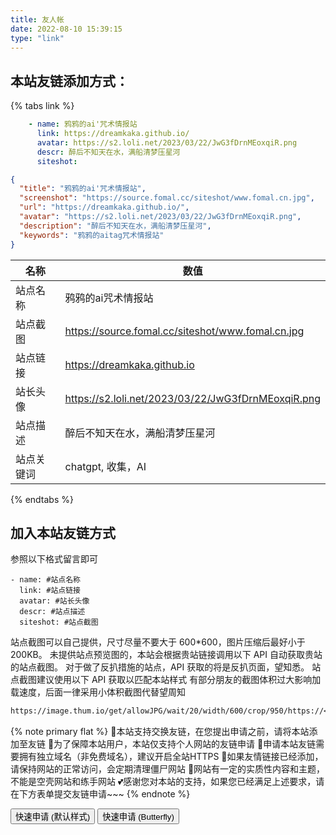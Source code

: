 ```yaml
---
title: 友人帐
date: 2022-08-10 15:39:15
type: "link"
---
```


## 本站友链添加方式：
{% tabs link %}
<!-- tab 🙋 butterfly-💭candy -->
```yml
    - name: 鸦鸦的ai'咒术情报站
      link: https://dreamkaka.github.io/
      avatar: https://s2.loli.net/2023/03/22/JwG3fDrnMEoxqiR.png
      descr: 醉后不知天在水，满船清梦压星河
      siteshot: 
```
<!-- endtab -->

<!-- tab 🥗Volantis -->
```JSON
{
  "title": "鸦鸦的ai'咒术情报站",
  "screenshot": "https://source.fomal.cc/siteshot/www.fomal.cn.jpg",
  "url": "https://dreamkaka.github.io/",
  "avatar": "https://s2.loli.net/2023/03/22/JwG3fDrnMEoxqiR.png",
  "description": "醉后不知天在水，满船清梦压星河",
  "keywords": "鸦鸦的aitag咒术情报站"
}
```
<!-- endtab -->

<!-- tab 🌴General -->

| 名称       | 数值                                                         |
| ---------- | ------------------------------------------------------------ |
| 站点名称   | 鸦鸦的ai咒术情报站                                                   |
| 站点截图   | https://source.fomal.cc/siteshot/www.fomal.cn.jpg |
| 站点链接   | https://dreamkaka.github.io                                        |
| 站长头像   | https://s2.loli.net/2023/03/22/JwG3fDrnMEoxqiR.png                         |
| 站点描述   | 醉后不知天在水，满船清梦压星河                         |
| 站点关键词 | chatgpt, 收集，AI                                  |

<!-- endtab -->
{% endtabs %}


## 加入本站友链方式
参照以下格式留言即可
```YML
- name: #站点名称
  link: #站点链接
  avatar: #站长头像
  descr: #站点描述
  siteshot: #站点截图 
```

站点截图可以自己提供，尺寸尽量不要大于 600*600，图片压缩后最好小于200KB。
未提供站点预览图的，本站会根据贵站链接调用以下 API 自动获取贵站的站点截图。
对于做了反扒措施的站点，API 获取的将是反扒页面，望知悉。
站点截图建议使用以下 API 获取以匹配本站样式
有部分朋友的截图体积过大影响加载速度，后面一律采用小体积截图代替望周知
```markdown
https://image.thum.io/get/allowJPG/wait/20/width/600/crop/950/https://<你的域名>/
```

{% note primary flat %}
🎉本站支持交换友链，在您提出申请之前，请将本站添加至友链
🥗为了保障本站用户，本站仅支持个人网站的友链申请
🍧申请本站友链需要拥有独立域名（非免费域名），建议开启全站HTTPS
🥫如果友情链接已经添加，请保持网站的正常访问，会定期清理僵尸网站
🍖网站有一定的实质性内容和主题，不能是空壳网站和练手网站
💕感谢您对本站的支持，如果您已经满足上述要求，请在下方表单提交友链申请~~~
{% endnote %}

<div class="addBtn"><button onclick="leonus.linkCom()"><i class="fa-solid fa-circle-plus"></i>快速申请 (默认样式)</button> <button onclick="leonus.linkCom(&quot;bf&quot;)"><i class="fa-solid fa-circle-plus"></i>快速申请 (Butterfly)</button></div>
<link rel="stylesheet" href="/css/kslink.css">
<script src="/js/kslink.js"></script>